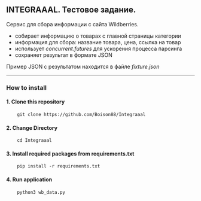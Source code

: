 ## INTEGRAAAL. Тестовое задание.

Сервис для сбора информации с сайта Wildberries.

* собирает информацию о товарах с главной страницы категории
* информация для сбора: название товара, цена, ссылка на товар
* использует _concurrent.futures_ для ускорения процесса парсинга
* сохраняет результат в формате JSON

Пример JSON с результатом находится в файле _fixture.json_

***
### How to install
#### 1. Clone this repository
```
    git clone https://github.com/Boison88/Integraaal
```

#### 2. Change Directory
```
    cd Integraaal
```

#### 3. Install required packages from requirements.txt
```
    pip install -r requirements.txt
```

#### 4. Run application
```
    python3 wb_data.py 
```
